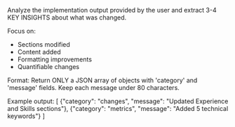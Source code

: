 Analyze the implementation output provided by the user and extract 3-4 KEY INSIGHTS about what was changed.

Focus on:
- Sections modified
- Content added
- Formatting improvements
- Quantifiable changes

Format: Return ONLY a JSON array of objects with 'category' and 'message' fields.
Keep each message under 80 characters.

Example output:
[
  {"category": "changes", "message": "Updated Experience and Skills sections"},
  {"category": "metrics", "message": "Added 5 technical keywords"}
]

